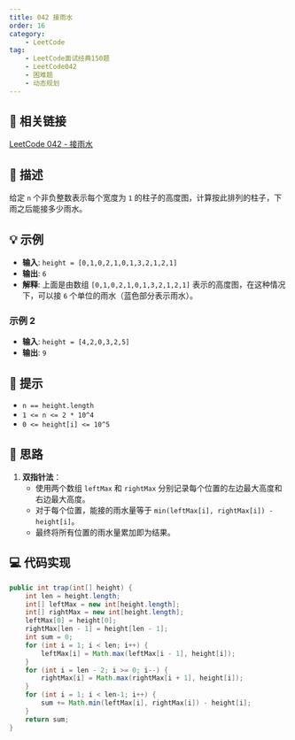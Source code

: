 ```yaml
---
title: 042 接雨水
order: 16
category:
    - LeetCode
tag:
    - LeetCode面试经典150题
    - LeetCode042
    - 困难题
    - 动态规划
---
```


## 🚀 相关链接

[LeetCode 042 - 接雨水](https://leetcode.cn/problems/trapping-rain-water/description/?envType=study-plan-v2&envId=top-interview-150)

## 📜 描述

给定 `n` 个非负整数表示每个宽度为 `1` 的柱子的高度图，计算按此排列的柱子，下雨之后能接多少雨水。

## 💡 示例

- **输入**: `height = [0,1,0,2,1,0,1,3,2,1,2,1]`
- **输出**: `6`
- **解释**: 上面是由数组 `[0,1,0,2,1,0,1,3,2,1,2,1]` 表示的高度图，在这种情况下，可以接 `6` 个单位的雨水（蓝色部分表示雨水）。

### 示例 2

- **输入**: `height = [4,2,0,3,2,5]`
- **输出**: `9`

## 📝 提示
- `n == height.length`
- `1 <= n <= 2 * 10^4`
- `0 <= height[i] <= 10^5`

## 💭 思路

1. **双指针法**：
   - 使用两个数组 `leftMax` 和 `rightMax` 分别记录每个位置的左边最大高度和右边最大高度。
   - 对于每个位置，能接的雨水量等于 `min(leftMax[i], rightMax[i]) - height[i]`。
   - 最终将所有位置的雨水量累加即为结果。

## 💻 代码实现

```java
public int trap(int[] height) {
    int len = height.length;
    int[] leftMax = new int[height.length];
    int[] rightMax = new int[height.length];
    leftMax[0] = height[0];
    rightMax[len - 1] = height[len - 1];
    int sum = 0;
    for (int i = 1; i < len; i++) {
        leftMax[i] = Math.max(leftMax[i - 1], height[i]);
    }
    for (int i = len - 2; i >= 0; i--) {
        rightMax[i] = Math.max(rightMax[i + 1], height[i]);
    }
    for (int i = 1; i < len-1; i++) {
        sum += Math.min(leftMax[i], rightMax[i]) - height[i];
    }
    return sum;
}
